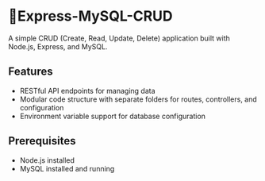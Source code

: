 # 📄Express-MySQL-CRUD
A simple CRUD (Create, Read, Update, Delete) application built with Node.js, Express, and MySQL.​

## Features
- RESTful API endpoints for managing data
- Modular code structure with separate folders for routes, controllers, and configuration
- Environment variable support for database configuration​


## Prerequisites
- Node.js installed
- MySQL installed and running
